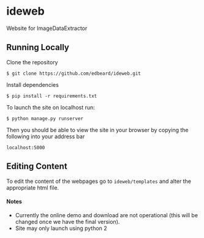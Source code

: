 # ideweb

Website for ImageDataExtractor

## Running Locally

Clone the repository

    $ git clone https://github.com/edbeard/ideweb.git
    
Install dependencies

    $ pip install -r requirements.txt
    
To launch the site on localhost run:

    $ python manage.py runserver
    
Then you should be able to view the site in your browser by copying the following into your address bar

    localhost:5000
    
## Editing Content

To edit the content of the webpages go to `ideweb/templates` and alter the appropriate html file.
    
#### Notes
- Currently the online demo and download are not operational (this will be changed once we have the final version).
- Site may only launch using python 2
